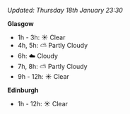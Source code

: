 *Updated: Thursday 18th January 23:30*

**Glasgow**

* 1h - 3h: :sunny: Clear
* 4h, 5h: :partly_sunny: Partly Cloudy
* 6h: :cloud: Cloudy
* 7h, 8h: :partly_sunny: Partly Cloudy
* 9h - 12h: :sunny: Clear

**Edinburgh**

* 1h - 12h: :sunny: Clear
